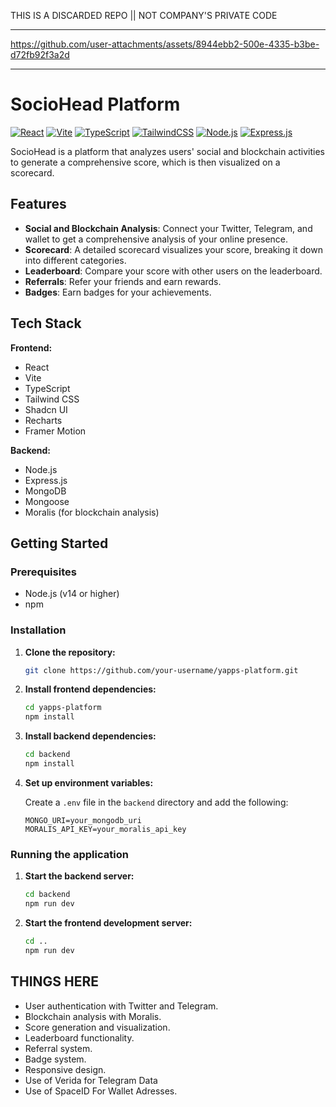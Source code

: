 THIS IS A DISCARDED REPO || NOT COMPANY'S PRIVATE CODE

----------------------------------------------------------------------------------


https://github.com/user-attachments/assets/8944ebb2-500e-4335-b3be-d72fb92f3a2d


---------------------------------------------------------------------------------
# SocioHead Platform

[![React](https://img.shields.io/badge/react-%2320232a.svg?style=for-the-badge&logo=react&logoColor=%2361DAFB)](https://reactjs.org/)
[![Vite](https://img.shields.io/badge/vite-%23646CFF.svg?style=for-the-badge&logo=vite&logoColor=white)](https://vitejs.dev/)
[![TypeScript](https://img.shields.io/badge/typescript-%23007ACC.svg?style=for-the-badge&logo=typescript&logoColor=white)](https://www.typescriptlang.org/)
[![TailwindCSS](https://img.shields.io/badge/tailwindcss-%2338B2AC.svg?style=for-the-badge&logo=tailwind-css&logoColor=white)](https://tailwindcss.com/)
[![Node.js](https://img.shields.io/badge/node.js-6DA55F?style=for-the-badge&logo=node.js&logoColor=white)](https://nodejs.org/)
[![Express.js](https://img.shields.io/badge/express.js-%23404d59.svg?style=for-the-badge&logo=express&logoColor=%2361DAFB)](https://expressjs.com/)

SocioHead is a platform that analyzes users' social and blockchain activities to generate a comprehensive score, which is then visualized on a scorecard.

## Features

- **Social and Blockchain Analysis**: Connect your Twitter, Telegram, and wallet to get a comprehensive analysis of your online presence.
- **Scorecard**: A detailed scorecard visualizes your score, breaking it down into different categories.
- **Leaderboard**: Compare your score with other users on the leaderboard.
- **Referrals**: Refer your friends and earn rewards.
- **Badges**: Earn badges for your achievements.

## Tech Stack

**Frontend:**

- React
- Vite
- TypeScript
- Tailwind CSS
- Shadcn UI
- Recharts
- Framer Motion

**Backend:**

- Node.js
- Express.js
- MongoDB
- Mongoose
- Moralis (for blockchain analysis)

## Getting Started

### Prerequisites

- Node.js (v14 or higher)
- npm

### Installation

1. **Clone the repository:**

   ```bash
   git clone https://github.com/your-username/yapps-platform.git
   ```

2. **Install frontend dependencies:**

   ```bash
   cd yapps-platform
   npm install
   ```

3. **Install backend dependencies:**

   ```bash
   cd backend
   npm install
   ```

4. **Set up environment variables:**

   Create a `.env` file in the `backend` directory and add the following:

   ```env
   MONGO_URI=your_mongodb_uri
   MORALIS_API_KEY=your_moralis_api_key
   ```

### Running the application

1. **Start the backend server:**

   ```bash
   cd backend
   npm run dev
   ```

2. **Start the frontend development server:**

   ```bash
   cd ..
   npm run dev
   ```
## THINGS HERE

- User authentication with Twitter and Telegram.
- Blockchain analysis with Moralis.
- Score generation and visualization.
- Leaderboard functionality.
- Referral system.
- Badge system.
- Responsive design.
- Use of Verida for Telegram Data
- Use of SpaceID For Wallet Adresses.

